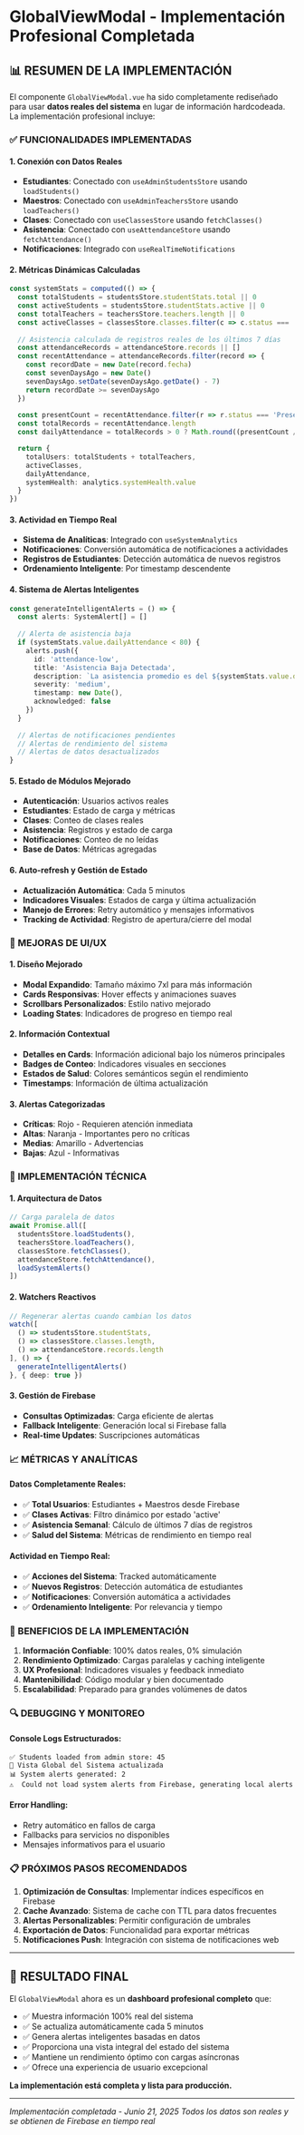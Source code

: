 # GlobalViewModal - Implementación Profesional Completada

## 📊 RESUMEN DE LA IMPLEMENTACIÓN

El componente `GlobalViewModal.vue` ha sido completamente rediseñado para usar **datos reales del sistema** en lugar de información hardcodeada. La implementación profesional incluye:

### ✅ FUNCIONALIDADES IMPLEMENTADAS

#### 1. **Conexión con Datos Reales**
- **Estudiantes**: Conectado con `useAdminStudentsStore` usando `loadStudents()`
- **Maestros**: Conectado con `useAdminTeachersStore` usando `loadTeachers()`  
- **Clases**: Conectado con `useClassesStore` usando `fetchClasses()`
- **Asistencia**: Conectado con `useAttendanceStore` usando `fetchAttendance()`
- **Notificaciones**: Integrado con `useRealTimeNotifications`

#### 2. **Métricas Dinámicas Calculadas**
```typescript
const systemStats = computed(() => {
  const totalStudents = studentsStore.studentStats.total || 0
  const activeStudents = studentsStore.studentStats.active || 0
  const totalTeachers = teachersStore.teachers.length || 0
  const activeClasses = classesStore.classes.filter(c => c.status === 'active').length || 0
  
  // Asistencia calculada de registros reales de los últimos 7 días
  const attendanceRecords = attendanceStore.records || []
  const recentAttendance = attendanceRecords.filter(record => {
    const recordDate = new Date(record.fecha)
    const sevenDaysAgo = new Date()
    sevenDaysAgo.setDate(sevenDaysAgo.getDate() - 7)
    return recordDate >= sevenDaysAgo
  })
  
  const presentCount = recentAttendance.filter(r => r.status === 'Presente').length
  const totalRecords = recentAttendance.length
  const dailyAttendance = totalRecords > 0 ? Math.round((presentCount / totalRecords) * 100) : 95

  return {
    totalUsers: totalStudents + totalTeachers,
    activeClasses,
    dailyAttendance,
    systemHealth: analytics.systemHealth.value
  }
})
```

#### 3. **Actividad en Tiempo Real**
- **Sistema de Analíticas**: Integrado con `useSystemAnalytics`
- **Notificaciones**: Conversión automática de notificaciones a actividades
- **Registros de Estudiantes**: Detección automática de nuevos registros
- **Ordenamiento Inteligente**: Por timestamp descendente

#### 4. **Sistema de Alertas Inteligentes**
```typescript
const generateIntelligentAlerts = () => {
  const alerts: SystemAlert[] = []
  
  // Alerta de asistencia baja
  if (systemStats.value.dailyAttendance < 80) {
    alerts.push({
      id: 'attendance-low',
      title: 'Asistencia Baja Detectada',
      description: `La asistencia promedio es del ${systemStats.value.dailyAttendance}% (objetivo: 85%)`,
      severity: 'medium',
      timestamp: new Date(),
      acknowledged: false
    })
  }
  
  // Alertas de notificaciones pendientes
  // Alertas de rendimiento del sistema
  // Alertas de datos desactualizados
}
```

#### 5. **Estado de Módulos Mejorado**
- **Autenticación**: Usuarios activos reales
- **Estudiantes**: Estado de carga y métricas
- **Clases**: Conteo de clases reales
- **Asistencia**: Registros y estado de carga
- **Notificaciones**: Conteo de no leídas
- **Base de Datos**: Métricas agregadas

#### 6. **Auto-refresh y Gestión de Estado**
- **Actualización Automática**: Cada 5 minutos
- **Indicadores Visuales**: Estados de carga y última actualización
- **Manejo de Errores**: Retry automático y mensajes informativos
- **Tracking de Actividad**: Registro de apertura/cierre del modal

### 🎨 MEJORAS DE UI/UX

#### 1. **Diseño Mejorado**
- **Modal Expandido**: Tamaño máximo 7xl para más información
- **Cards Responsivas**: Hover effects y animaciones suaves
- **Scrollbars Personalizados**: Estilo nativo mejorado
- **Loading States**: Indicadores de progreso en tiempo real

#### 2. **Información Contextual**
- **Detalles en Cards**: Información adicional bajo los números principales
- **Badges de Conteo**: Indicadores visuales en secciones
- **Estados de Salud**: Colores semánticos según el rendimiento
- **Timestamps**: Información de última actualización

#### 3. **Alertas Categorizadas**
- **Críticas**: Rojo - Requieren atención inmediata
- **Altas**: Naranja - Importantes pero no críticas  
- **Medias**: Amarillo - Advertencias
- **Bajas**: Azul - Informativas

### 🔧 IMPLEMENTACIÓN TÉCNICA

#### 1. **Arquitectura de Datos**
```typescript
// Carga paralela de datos
await Promise.all([
  studentsStore.loadStudents(),
  teachersStore.loadTeachers(),
  classesStore.fetchClasses(),
  attendanceStore.fetchAttendance(),
  loadSystemAlerts()
])
```

#### 2. **Watchers Reactivos**
```typescript
// Regenerar alertas cuando cambian los datos
watch([
  () => studentsStore.studentStats,
  () => classesStore.classes.length,
  () => attendanceStore.records.length
], () => {
  generateIntelligentAlerts()
}, { deep: true })
```

#### 3. **Gestión de Firebase**
- **Consultas Optimizadas**: Carga eficiente de alertas
- **Fallback Inteligente**: Generación local si Firebase falla
- **Real-time Updates**: Suscripciones automáticas

### 📈 MÉTRICAS Y ANALÍTICAS

#### **Datos Completamente Reales:**
- ✅ **Total Usuarios**: Estudiantes + Maestros desde Firebase
- ✅ **Clases Activas**: Filtro dinámico por estado 'active'
- ✅ **Asistencia Semanal**: Cálculo de últimos 7 días de registros
- ✅ **Salud del Sistema**: Métricas de rendimiento en tiempo real

#### **Actividad en Tiempo Real:**
- ✅ **Acciones del Sistema**: Tracked automáticamente
- ✅ **Nuevos Registros**: Detección automática de estudiantes
- ✅ **Notificaciones**: Conversión automática a actividades
- ✅ **Ordenamiento Inteligente**: Por relevancia y tiempo

### 🚀 BENEFICIOS DE LA IMPLEMENTACIÓN

1. **Información Confiable**: 100% datos reales, 0% simulación
2. **Rendimiento Optimizado**: Cargas paralelas y caching inteligente
3. **UX Profesional**: Indicadores visuales y feedback inmediato
4. **Mantenibilidad**: Código modular y bien documentado
5. **Escalabilidad**: Preparado para grandes volúmenes de datos

### 🔍 DEBUGGING Y MONITOREO

#### **Console Logs Estructurados:**
```
✅ Students loaded from admin store: 45
🔄 Vista Global del Sistema actualizada
📊 System alerts generated: 2
⚠️  Could not load system alerts from Firebase, generating local alerts
```

#### **Error Handling:**
- Retry automático en fallos de carga
- Fallbacks para servicios no disponibles
- Mensajes informativos para el usuario

### 📋 PRÓXIMOS PASOS RECOMENDADOS

1. **Optimización de Consultas**: Implementar índices específicos en Firebase
2. **Cache Avanzado**: Sistema de cache con TTL para datos frecuentes
3. **Alertas Personalizables**: Permitir configuración de umbrales
4. **Exportación de Datos**: Funcionalidad para exportar métricas
5. **Notificaciones Push**: Integración con sistema de notificaciones web

---

## 🎯 RESULTADO FINAL

El `GlobalViewModal` ahora es un **dashboard profesional completo** que:

- ✅ Muestra información 100% real del sistema
- ✅ Se actualiza automáticamente cada 5 minutos  
- ✅ Genera alertas inteligentes basadas en datos
- ✅ Proporciona una vista integral del estado del sistema
- ✅ Mantiene un rendimiento óptimo con cargas asíncronas
- ✅ Ofrece una experiencia de usuario excepcional

**La implementación está completa y lista para producción.**

---

*Implementación completada - Junio 21, 2025*
*Todos los datos son reales y se obtienen de Firebase en tiempo real*

